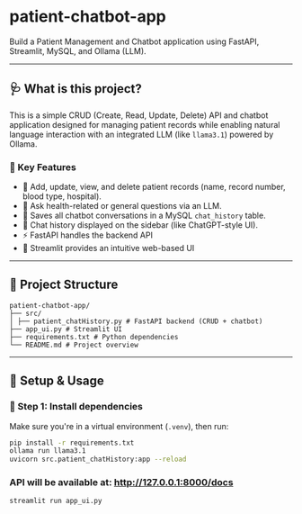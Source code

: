# patient-chatbot-app

Build a Patient Management and Chatbot application using FastAPI, Streamlit, MySQL, and Ollama (LLM).

---

## 🩺 What is this project?

This is a simple CRUD (Create, Read, Update, Delete) API and chatbot application designed for managing patient records while enabling natural language interaction with an integrated LLM (like `llama3.1`) powered by Ollama.

### 🔧 Key Features

- 📝 Add, update, view, and delete patient records (name, record number, blood type, hospital).
- 🤖 Ask health-related or general questions via an LLM.
- 🧠 Saves all chatbot conversations in a MySQL `chat_history` table.
- 📜 Chat history displayed on the sidebar (like ChatGPT-style UI).
- ⚡ FastAPI handles the backend API
- 🎈 Streamlit provides an intuitive web-based UI

---

## 📁 Project Structure
```
patient-chatbot-app/
├── src/
│ ├── patient_chatHistory.py # FastAPI backend (CRUD + chatbot)
├── app_ui.py # Streamlit UI
├── requirements.txt # Python dependencies
└── README.md # Project overview
```
---

## 🚀 Setup & Usage

### 🔹 Step 1: Install dependencies

Make sure you're in a virtual environment (`.venv`), then run:

```bash
pip install -r requirements.txt
ollama run llama3.1
uvicorn src.patient_chatHistory:app --reload
```
### API will be available at: http://127.0.0.1:8000/docs
```
streamlit run app_ui.py
```
